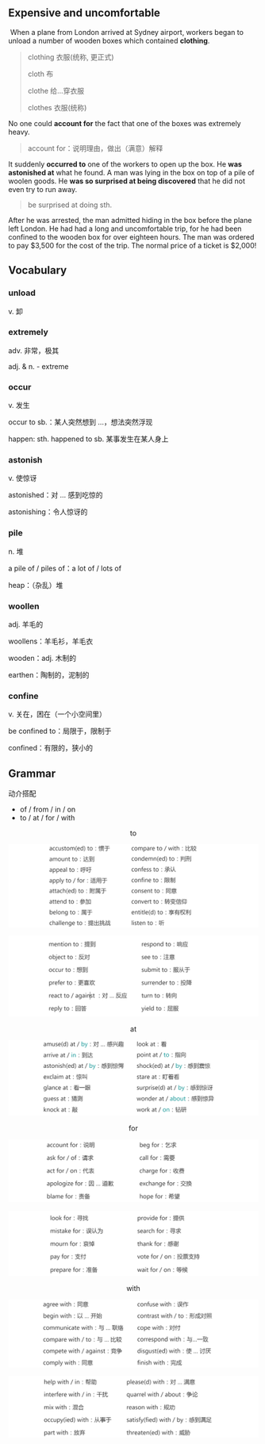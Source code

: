 ## Expensive and uncomfortable

​	When a plane from London arrived at Sydney airport, workers began to unload a number of wooden boxes which contained **clothing**. 

> clothing 衣服(统称, 更正式)
>
> cloth 布
>
> clothe 给...穿衣服
>
> clothes 衣服(统称)

No one could **account for** the fact that one of the boxes was extremely heavy. 

> account for：说明理由，做出（满意）解释

It suddenly **occurred to** one of the workers to open up the box. He **was astonished at** what he found. A man was lying in the box on top of a pile of woolen goods. He **was so surprised at being discovered** that he did not even try to run away. 

> be surprised at doing sth.

After he was arrested, the man admitted hiding in the box before the plane left London. He had had a long and uncomfortable trip, for he had been confined to the wooden box for over eighteen hours. The man was ordered to pay \$3,500 for the cost of the trip. The normal price of a ticket is ​\$2,000!

## Vocabulary

### unload

v. 卸

### extremely

adv. 非常，极其

adj. & n. - extreme

### occur

v. 发生

occur to sb.：某人突然想到 …，想法突然浮现

happen: sth. happened to sb. 某事发生在某人身上

### astonish

v. 使惊讶

astonished：对 … 感到吃惊的

astonishing：令人惊讶的

### pile

n. 堆

a pile of / piles of：a lot of / lots of

heap：（杂乱）堆

### woollen

adj. 羊毛的

woollens：羊毛衫，羊毛衣

wooden：adj. 木制的

earthen：陶制的，泥制的

### confine

v. 关在，困在（一个小空间里）

be confined to：局限于，限制于

confined：有限的，狭小的

## Grammar

动介搭配

* of / from / in / on
* to / at / for / with

<center>to</center>

![1552880275289](assets/1552880275289.png)

![1552880319368](assets/1552880319368.png)

<center>at</center>

![1552880443361](assets/1552880443361.png)

<center>for</center>

![1552880511602](assets/1552880511602.png)

![1552880632771](assets/1552880632771.png)

<center>with</center>

![1552880666933](assets/1552880666933.png)

![1552880690673](assets/1552880690673.png)